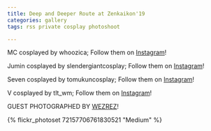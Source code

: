 ```yaml
---
title: Deep and Deeper Route at Zenkaikon'19
categories: gallery
tags: rss private cosplay photoshoot

---
```


MC cosplayed by whoozica; Follow them on [Instagram](https://www.instagram.com/whoozica)!

Jumin cosplayed by slendergiantcosplay; Follow them on [Instagram](https://www.instagram.com/slendergiantcosplay)!

Seven cosplayed by tomukuncosplay; Follow them on [Instagram](https://www.instagram.com/tomukuncosplay)!

V cosplayed by tlt_wm; Follow them on [Instagram](https://www.instagram.com/tlt_wm)!

GUEST PHOTOGRAPHED BY [WEZREZ](https://www.instagram.com/wezrez)!

{% flickr_photoset 72157706761830521 "Medium" %}